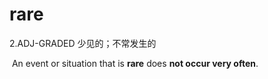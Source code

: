 # rare

2.ADJ-GRADED 少见的；不常发生的

​	An event or situation that is **rare** does **not occur very often**.

